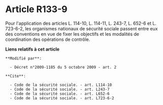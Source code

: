 # Article R133-9

Pour l'application des articles L. 114-10, L. 114-11, L. 243-7, L. 652-6 et L. 723-6-2, les organismes nationaux de sécurité
sociale passent entre eux des conventions en vue de fixer les objectifs et les modalités de coordination des opérations de
contrôle.

**Liens relatifs à cet article**

	**Modifié par**:

	  - Décret n°2009-1185 du 5 octobre 2009 - art. 2

	**Cite**:

	  - Code de la sécurité sociale. - art. L114-10
	  - Code de la sécurité sociale. - art. L243-7
	  - Code de la sécurité sociale. - art. L652-6
	  - Code de la sécurité sociale. - art. L723-6-2

